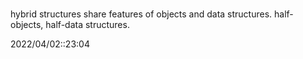 # 
hybrid structures share features of objects and data structures. half-objects, half-data structures.


2022/04/02::23:04